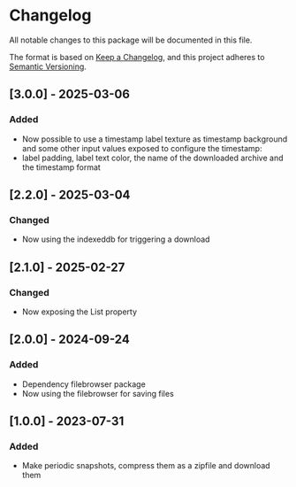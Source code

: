﻿# Changelog

All notable changes to this package will be documented in this file.

The format is based on [Keep a Changelog](https://keepachangelog.com/en/1.0.0/),
and this project adheres to [Semantic Versioning](https://semver.org/spec/v2.0.0.html).

## [3.0.0] - 2025-03-06

### Added

- Now possible to use a timestamp label texture as timestamp background and some other input values exposed to configure the timestamp:
- label padding, label text color, the name of the downloaded archive and the timestamp format

## [2.2.0] - 2025-03-04

### Changed

- Now using the indexeddb for triggering a download

## [2.1.0] - 2025-02-27

### Changed

- Now exposing the List<Moment> property

## [2.0.0] - 2024-09-24

### Added

- Dependency filebrowser package  
- Now using the filebrowser for saving files


## [1.0.0] - 2023-07-31

### Added

- Make periodic snapshots, compress them as a zipfile and download them
